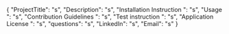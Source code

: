 {
	"ProjectTitle": "s",
	"Description": "s",
	"Installation Instruction ": "s",
	"Usage ": "s",
	"Contribution Guidelines ": "s",
	"Test instruction  ": "s",
	"Application License  ": "s",
	"questions": "s",
	"LinkedIn": "s",
	"Email": "s"
}